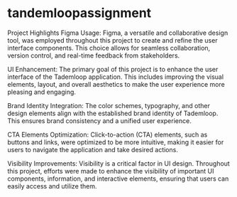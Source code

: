 # tandemloopassignment
Project Highlights
Figma Usage: Figma, a versatile and collaborative design tool, was employed throughout this project to create and refine the user interface components. This choice allows for seamless collaboration, version control, and real-time feedback from stakeholders.

UI Enhancement: The primary goal of this project is to enhance the user interface of the Tademloop application. This includes improving the visual elements, layout, and overall aesthetics to make the user experience more pleasing and engaging.

Brand Identity Integration: The color schemes, typography, and other design elements align with the established brand identity of Tademloop. This ensures brand consistency and a unified user experience.

CTA Elements Optimization: Click-to-action (CTA) elements, such as buttons and links, were optimized to be more intuitive, making it easier for users to navigate the application and take desired actions.

Visibility Improvements: Visibility is a critical factor in UI design. Throughout this project, efforts were made to enhance the visibility of important UI components, information, and interactive elements, ensuring that users can easily access and utilize them.
